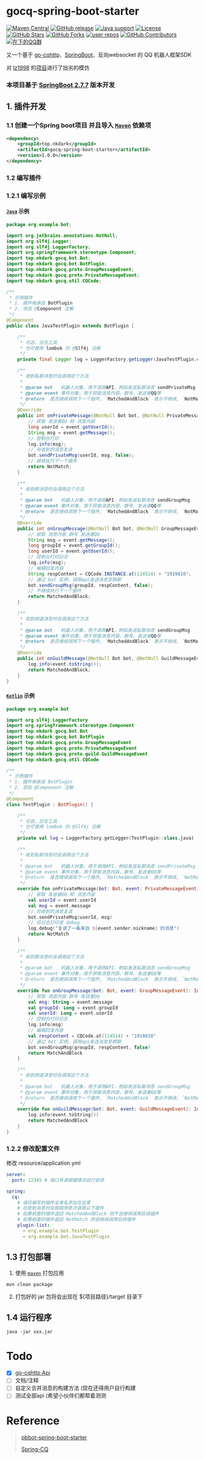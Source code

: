 # gocq-spring-boot-starter

[![Maven Central](https://img.shields.io/maven-central/v/top.nkdark/gocq-spring-boot-starter?logo=apache-maven&logoColor=white)](https://search.maven.org/artifact/top.nkdark/gocq-spring-boot-starter)
[![GitHub release](https://img.shields.io/github/release/NKDark/gocq-spring-boot-starter)](https://github.com/NKDark/gocq-spring-boot-starter/releases)
[![Java support](https://img.shields.io/badge/Java-8+-green?logo=java&logoColor=white)](https://openjdk.java.net/)
[![License](https://img.shields.io/github/license/NKDark/gocq-spring-boot-starter?color=4D7A97&logo=apache)](https://www.gnu.org/licenses/gpl-3.0.html)
[![GitHub Stars](https://img.shields.io/github/stars/NKDark/gocq-spring-boot-starter)](https://github.com/NKDark/gocq-spring-boot-starter/stargazers)
[![GitHub Forks](https://img.shields.io/github/forks/NKDark/gocq-spring-boot-starter)](https://github.com/NKDark/gocq-spring-boot-starter/fork)
[![user repos](https://badgen.net/github/dependents-repo/NKDark/gocq-spring-boot-starter?label=user%20repos)](https://github.com/NKDark/gocq-spring-boot-starter/network/dependents)
[![GitHub Contributors](https://img.shields.io/github/contributors/NKDark/gocq-spring-boot-starter)](https://github.com/NKDark/gocq-spring-boot-starter/graphs/contributors)
[![在下的QQ群](https://img.shields.io/static/v1?label=QQ%E7%BE%A4&message=793140364&color=blue)](https://jq.qq.com/?_wv=1027&k=gDfqoLIi)
<!--[![Last SNAPSHOT](https://img.shields.io/nexus/snapshots/https/oss.sonatype.org/top.nkdark/gocq-spring-boot-starter?label=latest%20snapshot)](https://oss.sonatype.org/content/repositories/snapshots/top/nkdark/gocq-spring-boot-starter/)-->
又一个基于 [go-cqhttp](https://github.com/Mrs4s/go-cqhttp)、[SpringBoot](https://github.com/spring-projects/spring-boot)、反向websocket 的 QQ 机器人框架SDK

对 [lz1998](https://github.com/lz1998) 的[项目](#reference)进行了拙劣的模仿

<!--[lz1998](https://github.com/lz1998) 的群 [![lz1998 的QQ群](https://img.shields.io/static/v1?label=QQ%E7%BE%A4&message=335783090&color=blue)](https://jq.qq.com/?_wv=1027&k=5BKAROL)-->

### 本项目基于 [SpringBoot 2.7.7](https://github.com/spring-projects/spring-boot/tree/v2.7.7) 版本开发

## 1. 插件开发
### 1.1 创建一个Spring boot项目 并且导入 [`Maven`](https://maven.apache.org) 依赖项
```xml
<dependency>
    <groupId>top.nkdark</groupId>
    <artifactId>gocq-spring-boot-starter</artifactId>
    <version>1.0.0</version>
</dependency>
```

### 1.2 编写插件

### 1.2.1 编写示例

#### [`Java`](https://www.java.com) 示例
```java
package org.example.bot;

import org.jetbrains.annotations.NotNull;
import org.slf4j.Logger;
import org.slf4j.LoggerFactory;
import org.springframework.stereotype.Component;
import top.nkdark.gocq.bot.Bot;
import top.nkdark.gocq.bot.BotPlugin;
import top.nkdark.gocq.proto.GroupMessageEvent;
import top.nkdark.gocq.proto.PrivateMessageEvent;
import top.nkdark.gocq.util.CQCode;

/**
 * 示例插件
 * 1. 插件继承自 BotPlugin
 * 2. 添加 @Component 注解
 */
@Component
public class JavaTestPlugin extends BotPlugin {

    /**
     * 可选，日志工具
     * 也可使用 lombok 的 @Slf4j 注解
     */
    private final Logger log = LoggerFactory.getLogger(JavaTestPlugin.class);

    /**
     * 收到私聊消息时会调用这个方法
     * 
     * @param bot   机器人对象，用于调用API，例如发送私聊消息 sendPrivateMsg
     * @param event 事件对象，用于获取消息内容、群号、发送者QQ等
     * @return  是否继续调用下一个插件, `MatchedAndBlock` 表示不继续, `NotMatch` 表示继续
     */
    @Override
    public int onPrivateMessage(@NotNull Bot bot, @NotNull PrivateMessageEvent event) {
        // 获取 发送者QQ 和 消息内容
        long userId = event.getUserId();
        String msg = event.getMessage();
        // 控制台打印
        log.info(msg);
        // 将收到的消息复读
        bot.sendPrivateMsg(userId, msg, false);
        // 继续执行下一个插件
        return NotMatch;
    }

    /**
     * 收到群消息时会调用这个方法
     * 
     * @param bot   机器人对象，用于调用API，例如发送私聊消息 sendGroupMsg
     * @param event 事件对象，用于获取消息内容、群号、发送者QQ等
     * @return  是否继续调用下一个插件, `MatchedAndBlock` 表示不继续, `NotMatch` 表示继续
     */
    @Override
    public int onGroupMessage(@NotNull Bot bot, @NotNull GroupMessageEvent event) {
        // 获取 消息内容 群号 发送者QQ
        String msg = event.getMessage();
        long groupId = event.getGroupId();
        long userId = event.getUserId();
        // 控制台打印日志
        log.info(msg);
        // 编辑回复内容
        String respContent = CQCode.INSTANCE.at(114514) + "1919810";
        // 通过 bot 实例，调用api发送消息至群聊
        bot.sendGroupMsg(groupId, respContent, false);
        // 不继续执行下一个插件
        return MatchedAndBlock;
    }

    /**
     * 收到频道消息时会调用这个方法
     * 
     * @param bot   机器人对象，用于调用API，例如发送私聊消息 sendGroupMsg
     * @param event 事件对象，用于获取消息内容、群号、发送者QQ等
     * @return  是否继续调用下一个插件, `MatchedAndBlock` 表示不继续, `NotMatch` 表示继续
     */
    @Override
    public int onGuildMessage(@NotNull Bot bot, @NotNull GuildMessageEvent event) {
        log.info(event.toString());
        return MatchedAndBlock;
    }
}
```

#### [`Kotlin`](https://kotlinlang.org/) 示例
```kotlin
package org.example.bot

import org.slf4j.LoggerFactory
import org.springframework.stereotype.Component
import top.nkdark.gocq.bot.Bot
import top.nkdark.gocq.bot.BotPlugin
import top.nkdark.gocq.proto.GroupMessageEvent
import top.nkdark.gocq.proto.PrivateMessageEvent
import top.nkdark.gocq.proto.guild.GuildMessageEvent
import top.nkdark.gocq.util.CQCode

/**
 * 示例插件
 * 1. 插件继承自 BotPlugin
 * 2. 添加 @Component 注解
 */
@Component
class TestPlugin : BotPlugin() {

    /**
     * 可选，日志工具
     * 也可使用 lombok 的 @Slf4j 注解
     */
    private val log = LoggerFactory.getLogger(TestPlugin::class.java)

    /**
     * 收到私聊消息时会调用这个方法
     * 
     * @param bot   机器人对象，用于调用API，例如发送私聊消息 sendPrivateMsg
     * @param event 事件对象，用于获取消息内容、群号、发送者QQ等
     * @return  是否继续调用下一个插件, `MatchedAndBlock` 表示不继续, `NotMatch` 表示继续
     */
    override fun onPrivateMessage(bot: Bot, event: PrivateMessageEvent): Int {
        // 获取 发送者QQ 和 消息内容
        val userId = event.userId
        val msg = event.message
        // 将收到的消息复读
        bot.sendPrivateMsg(userId, msg)
        // 将日志打印至 debug
        log.debug("复读了一条来自 ${event.sender.nickname} 的消息")
        return NotMatch
    }
    
    /**
     * 收到群消息时会调用这个方法
     * 
     * @param bot   机器人对象，用于调用API，例如发送私聊消息 sendGroupMsg
     * @param event 事件对象，用于获取消息内容、群号、发送者QQ等
     * @return  是否继续调用下一个插件, `MatchedAndBlock` 表示不继续, `NotMatch` 表示继续
     */
    override fun onGroupMessage(bot: Bot, event: GroupMessageEvent): Int {
        // 获取 消息内容 群号 发送者QQ
        val msg: String = event.message
        val groupId: Long = event.groupId
        val userId: Long = event.userId
        // 控制台打印日志
        log.info(msg)
        // 编辑回复内容
        val respContent = CQCode.at(114514) + "1919810"
        // 通过 bot 实例，调用api发送消息至群聊
        bot.sendGroupMsg(groupId, respContent, false)
        return MatchAndBlock
    }

    /**
     * 收到频道消息时会调用这个方法
     * 
     * @param bot   机器人对象，用于调用API，例如发送私聊消息 sendGroupMsg
     * @param event 事件对象，用于获取消息内容、群号、发送者QQ等
     * @return  是否继续调用下一个插件, `MatchedAndBlock` 表示不继续, `NotMatch` 表示继续
     */
    override fun onGuildMessage(bot: Bot, event: GuildMessageEvent): Int {
        log.info(event.toString())
        return MatchedAndBlock
    }
}
```
### 1.2.2 修改配置文件

修改 resource/application.yml
```yaml
server:
  port: 12345 # 端口号请根据情况自行安排

spring:
  cq:
    # 请将编写的插件全类名添加在这里
    # 在收到消息时会按顺序依次调用以下插件
    # 如果前面的插件返回 MatchedAndBlock 则不会继续调用后续插件
    # 如果前面的插件返回 NotMatch 则会继续调用后续插件
    plugin-list:
      - org.example.bot.TestPlugin
      - org.example.bot.JavaTestPlugin
```

## 1.3 打包部署
1. 使用 [`maven`](https://maven.apache.org) 打包应用
```shell
mvn clean package
```

2. 打包好的 jar 包将会出现在 ${项目路径}/target 目录下

## 1.4 运行程序
```shell
java -jar xxx.jar
```

# Todo
 - [x] [go-cqhttp Api](https://docs.go-cqhttp.org/api)
 - [ ] 文档/注释
 - [ ] 自定义合并消息的构建方法 (现在还得用户自行构建
 - [ ] 测试全部api (希望小伙伴们都帮着测测

# Reference
> [pbbot-spring-boot-starter](https://github.com/ProtobufBot/pbbot-spring-boot-starter)
> 
> [Spring-CQ](https://github.com/lz1998/Spring-CQ/tree/jar)
